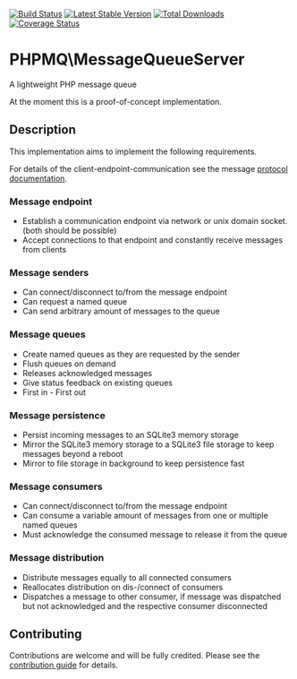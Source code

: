 [![Build Status](https://travis-ci.org/php-mq/server.svg?branch=master)](https://travis-ci.org/php-mq/server)
[![Latest Stable Version](https://poser.pugx.org/php-mq/server/v/stable)](https://packagist.org/packages/php-mq/server) 
[![Total Downloads](https://poser.pugx.org/php-mq/server/downloads)](https://packagist.org/packages/php-mq/server) 
[![Coverage Status](https://coveralls.io/repos/github/php-mq/server/badge.svg?branch=master)](https://coveralls.io/github/php-mq/server?branch=master)

# PHPMQ\MessageQueueServer

A lightweight PHP message queue

At the moment this is a proof-of-concept implementation.

## Description

This implementation aims to implement the following requirements.

For details of the client-endpoint-communication see the message [protocol documentation](https://github.com/php-mq/protocol/blob/master/README.md).

### Message endpoint

* Establish a communication endpoint via network or unix domain socket. (both should be possible)
* Accept connections to that endpoint and constantly receive messages from clients

### Message senders

* Can connect/disconnect to/from the message endpoint
* Can request a named queue
* Can send arbitrary amount of messages to the queue

### Message queues

* Create named queues as they are requested by the sender
* Flush queues on demand
* Releases acknowledged messages
* Give status feedback on existing queues
* First in - First out

### Message persistence
 
* Persist incoming messages to an SQLite3 memory storage
* Mirror the SQLite3 memory storage to a SQLite3 file storage to keep messages beyond a reboot
* Mirror to file storage in background to keep persistence fast 

### Message consumers

* Can connect/disconnect to/from the message endpoint
* Can consume a variable amount of messages from one or multiple named queues
* Must acknowledge the consumed message to release it from the queue 

### Message distribution

* Distribute messages equally to all connected consumers
* Reallocates distribution on dis-/connect of consumers
* Dispatches a message to other consumer, if message was dispatched but not acknowledged and the respective consumer disconnected

## Contributing

Contributions are welcome and will be fully credited. Please see the [contribution guide](CONTRIBUTING.md) for details.


